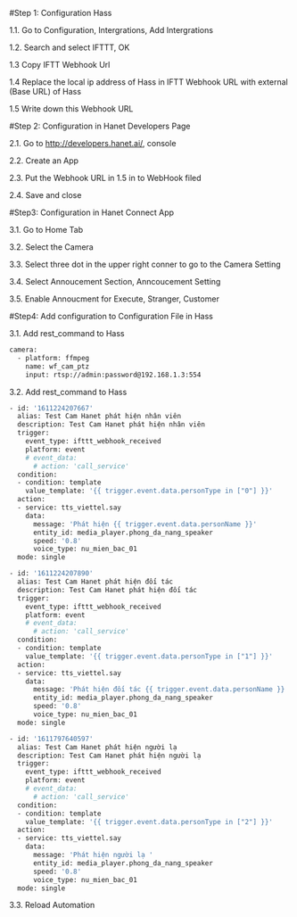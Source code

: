 #Step 1: Configuration Hass

1.1. Go to Configuration, Intergrations, Add Intergrations

1.2. Search and select IFTTT, OK

1.3 Copy IFTT Webhook Url

1.4 Replace the local ip address of Hass in IFTT Webhook URL with external (Base URL) of Hass

1.5 Write down this Webhook URL

#Step 2: Configuration in Hanet Developers Page

2.1. Go to http://developers.hanet.ai/, console

2.2. Create an App

2.3. Put the Webhook URL in 1.5 in to WebHook filed

2.4. Save and close 

#Step3: Configuration in Hanet Connect App

3.1. Go to Home Tab

3.2. Select the Camera

3.3. Select three dot in the upper right conner to go to the Camera Setting

3.4. Select Annoucement Section, Anncoucement Setting

3.5. Enable Annoucment for Execute, Stranger, Customer

#Step4: Add configuration to Configuration File in Hass

3.1. Add rest_command to Hass
```sh
camera:
  - platform: ffmpeg
    name: wf_cam_ptz
    input: rtsp://admin:password@192.168.1.3:554     
```
3.2. Add rest_command to Hass
```sh
- id: '1611224207667'
  alias: Test Cam Hanet phát hiện nhân viên
  description: Test Cam Hanet phát hiện nhân viên
  trigger:
    event_type: ifttt_webhook_received
    platform: event
    # event_data:
      # action: 'call_service'
  condition:
  - condition: template
    value_template: '{{ trigger.event.data.personType in ["0"] }}'
  action:
  - service: tts_viettel.say
    data:
      message: 'Phát hiện {{ trigger.event.data.personName }}'      
      entity_id: media_player.phong_da_nang_speaker
      speed: '0.8'
      voice_type: nu_mien_bac_01
  mode: single 

- id: '1611224207890'
  alias: Test Cam Hanet phát hiện đối tác
  description: Test Cam Hanet phát hiện đối tác
  trigger:
    event_type: ifttt_webhook_received
    platform: event
    # event_data:
      # action: 'call_service'
  condition:
  - condition: template
    value_template: '{{ trigger.event.data.personType in ["1"] }}'
  action:
  - service: tts_viettel.say
    data:
      message: 'Phát hiện đối tác {{ trigger.event.data.personName }} '      
      entity_id: media_player.phong_da_nang_speaker
      speed: '0.8'
      voice_type: nu_mien_bac_01
  mode: single 

- id: '1611797640597'
  alias: Test Cam Hanet phát hiện người lạ
  description: Test Cam Hanet phát hiện người lạ
  trigger:
    event_type: ifttt_webhook_received
    platform: event
    # event_data:
      # action: 'call_service'
  condition:
  - condition: template
    value_template: '{{ trigger.event.data.personType in ["2"] }}'
  action:
  - service: tts_viettel.say
    data:
      message: 'Phát hiện người lạ '      
      entity_id: media_player.phong_da_nang_speaker
      speed: '0.8'
      voice_type: nu_mien_bac_01
  mode: single 
  ```
3.3. Reload Automation

